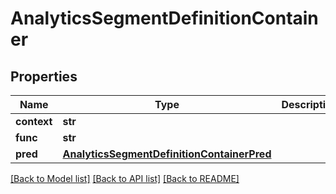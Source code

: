 # AnalyticsSegmentDefinitionContainer

## Properties
Name | Type | Description | Notes
------------ | ------------- | ------------- | -------------
**context** | **str** |  | [optional] 
**func** | **str** |  | [optional] 
**pred** | [**AnalyticsSegmentDefinitionContainerPred**](AnalyticsSegmentDefinitionContainerPred.md) |  | [optional] 

[[Back to Model list]](../README.md#documentation-for-models) [[Back to API list]](../README.md#documentation-for-api-endpoints) [[Back to README]](../README.md)

